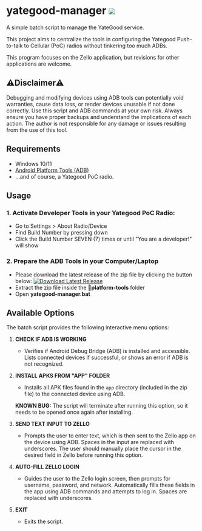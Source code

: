 # yategood-manager [![](https://img.shields.io/github/v/release/kesongblack/yategood-manager?label=)](https://github.com/kesongblack/yategood-manager/releases/latest)

A simple batch script to manage the YateGood service.

This project aims to centralize the tools in configuring the Yategood Push-to-talk to Cellular (PoC) radios without tinkering too much ADBs.

This program focuses on the Zello application, but revisions for other applications are welcome.


## ⚠️Disclaimer⚠️

Debugging and modifying devices using ADB tools can potentially void warranties, cause data loss, or render devices unusable if not done correctly. Use this script and ADB commands at your own risk. Always ensure you have proper backups and understand the implications of each action. The author is not responsible for any damage or issues resulting from the use of this tool.

## Requirements

- Windows 10/11 
- [Android Platform Tools (ADB)](https://developer.android.com/tools/releases/platform-tools) 
- ...and of course, a Yategood PoC radio.

## Usage
### 1. Activate Developer Tools in your Yategood PoC Radio:
  - Go to Settings > About Radio/Device
  - Find Build Number by pressing down
  - Click the Build Number SEVEN (7) times or until "You are a developer!" will show

### 2. Prepare the ADB Tools in your Computer/Laptop
- Please download the latest release of the zip file by clicking the button below:
    [![Download Latest Release](https://img.shields.io/github/v/release/kesongblack/yategood-manager?label=Latest%20Release)](https://github.com/kesongblack/yategood-manager/releases/latest)
- Extract the zip file inside the **📁platform-tools** folder
- Open **yategood-manager.bat**

## Available Options

The batch script provides the following interactive menu options:

1. **CHECK IF ADB IS WORKING**
   - Verifies if Android Debug Bridge (ADB) is installed and accessible. Lists connected devices if successful, or shows an error if ADB is not recognized.

2. **INSTALL APKS FROM "APP" FOLDER**
   - Installs all APK files found in the `app` directory (included in the zip file) to the connected device using ADB.
   
   **KNOWN BUG:** The script will terminate after running this option, so it needs to be opened once again after installing. 

3. **SEND TEXT INPUT TO ZELLO**
   - Prompts the user to enter text, which is then sent to the Zello app on the device using ADB. Spaces in the input are replaced with underscores. The user should manually place the cursor in the desired field in Zello before running this option.

4. **AUTO-FILL ZELLO LOGIN**
   - Guides the user to the Zello login screen, then prompts for username, password, and network. Automatically fills these fields in the app using ADB commands and attempts to log in. Spaces are replaced with underscores.

5. **EXIT**
   - Exits the script.

